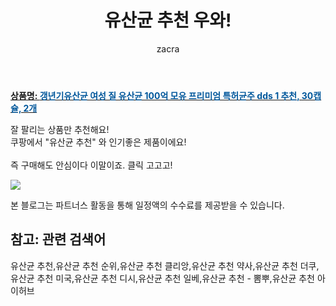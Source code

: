 ﻿---
layout: post
title:  "유산균 추천 우와!"
author: zacra
categories: [ 아이템 ]
tags: [유산균 추천,유산균 추천 순위,유산균 추천 클리앙,유산균 추천 약사,유산균 추천 더쿠,유산균 추천 미국,유산균 추천 디시,유산균 추천 일베,유산균 추천 - 뽐뿌,유산균 추천 아이허브]
image: https://static.coupangcdn.com/image/vendor_inventory/b62c/a5253a4649e48934a19226d9923ec99885fc1906842dc3e6ede76fda14d0.jpg 
description: "쿠팡에서 유산균 추천 관련 상품으로 가장 잘팔리는 제품 중 하나라는 사실!!."
rating: 4.5
---

<a href="https://link.coupang.com/re/AFFSDP?lptag=AF8407795&pageKey=2168842114&itemId=3688038650&vendorItemId=71673361607&traceid=V0-153-e43b023482501c7d"><b>상품명: <font color='#01579B'>갱년기유산균 여성 질 유산균 100억 모유 프리미엄 특허균주 dds 1 추천, 30캡슐, 2개</font></b></a>

잘 팔리는 상품만 추천해요!<br/>
쿠팡에서 "유산균 추천" 와 인기좋은 제품이에요!<br/><br/>
즉 구매해도 안심이다 이말이죠. 클릭 고고고! <br/>



<a href="https://link.coupang.com/re/AFFSDP?lptag=AF8407795&pageKey=2168842114&itemId=3688038650&vendorItemId=71673361607&traceid=V0-153-e43b023482501c7d"><img src="https://thumbnail10.coupangcdn.com/thumbnails/remote/q89/image/vendor_inventory/a63a/ff88ac407d538e8b703c0f891d66d0cf9817e4dabce927a315218f084cd8.jpg"></a> 

본 블로그는 파트너스 활동을 통해 일정액의 수수료를 제공받을 수 있습니다.

## 참고: 관련 검색어    
유산균 추천,유산균 추천 순위,유산균 추천 클리앙,유산균 추천 약사,유산균 추천 더쿠,유산균 추천 미국,유산균 추천 디시,유산균 추천 일베,유산균 추천 - 뽐뿌,유산균 추천 아이허브